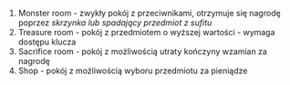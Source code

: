 1. Monster room - zwykły pokój z przeciwnikami, otrzymuje się nagrodę poprzez *skrzynka lub spadający przedmiot z sufitu*
2. Treasure room - pokój z przedmiotem o wyższej wartości - wymaga dostępu klucza
3. Sacrifice room - pokój z możliwością utraty kończyny wzamian za nagrodę
4. Shop - pokój z możliwością wyboru przedmiotu za pieniądze

